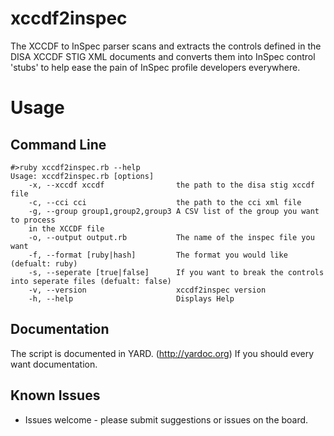 # xccdf2inspec
The XCCDF to InSpec parser scans and extracts the controls defined in the DISA XCCDF STIG XML documents and converts them into InSpec control 'stubs' to help ease the pain of InSpec profile developers everywhere.

# Usage
## Command Line
```
#>ruby xccdf2inspec.rb --help
Usage: xccdf2inspec.rb [options]
    -x, --xccdf xccdf                the path to the disa stig xccdf file
    -c, --cci cci                    the path to the cci xml file
    -g, --group group1,group2,group3 A CSV list of the group you want to process
	in the XCCDF file
    -o, --output output.rb           The name of the inspec file you want
    -f, --format [ruby|hash]         The format you would like (defualt: ruby)
    -s, --seperate [true|false]      If you want to break the controls into seperate files (defualt: false)
    -v, --version                    xccdf2inspec version
    -h, --help                       Displays Help
```
## Documentation
The script is documented in YARD. (http://yardoc.org) If you should every want documentation.

## Known Issues
- Issues welcome - please submit suggestions or issues on the board.
